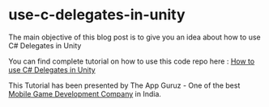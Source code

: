 # use-c-delegates-in-unity
The main objective of this blog post is to give you an idea about how to use C# Delegates in Unity

You can find complete tutorial on how to use this code repo here : <a href="http://www.theappguruz.com/blog/use-c-delegates-in-unity">How to use C# Delegates in Unity</a>

This Tutorial has been presented by The App Guruz - One of the best <a href="http://www.theappguruz.com/game-development">Mobile Game Development Company</a> in India.
